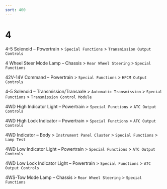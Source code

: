 ```yaml
---
sort: 400
---
```


# 4

4-5 Solenoid – Powertrain > `Special Functions` > `Transmission Output Controls`

4 Wheel Steer Mode Lamp – Chassis > `Rear Wheel Steering` > `Special Functions`

42V-14V Command – Powertrain > `Special Functions` > `HPCM Output Controls`

4-5 Solenoid – Transmission/Transaxle > `Automatic Transmission` > `Special Functions` > `Transmission Control Module`

4WD High Indicator Light – Powertrain > `Special Functions` > `ATC Output Controls`

4WD High Lock Indicator – Powertrain > `Special Functions` > `ATC Output Controls`

4WD Indicator – Body > `Instrument Panel Cluster` > `Special Functions` > `Lamp Test`

4WD Low Indicator Light – Powertrain > `Special Functions` > `ATC Output Controls`

4WD Low Lock Indicator Light – Powertrain > `Special Functions` > `ATC Output Controls`

4WS-Tow Mode Lamp – Chassis > `Rear Wheel Steering` > `Special Functions`
